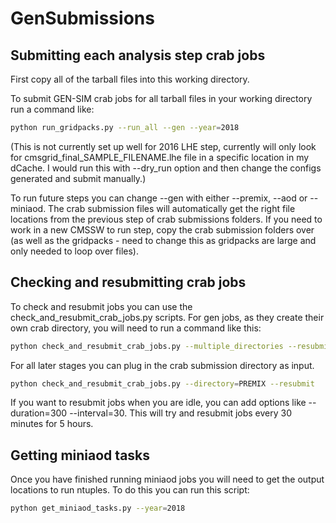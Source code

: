 # GenSubmissions

## Submitting each analysis step crab jobs

First copy all of the tarball files into this working directory.

To submit GEN-SIM crab jobs for all tarball files in your working directory run a command like:

```bash
python run_gridpacks.py --run_all --gen --year=2018
```

(This is not currently set up well for 2016 LHE step, currently will only look for cmsgrid_final_SAMPLE_FILENAME.lhe file in a specific location in my dCache. I would run this with --dry_run option and then change the configs generated and submit manually.)

To run future steps you can change --gen with either --premix, --aod or --miniaod. The crab submission files will automatically get the right file locations from the previous step of crab submissions folders. If you need to work in a new CMSSW to run step, copy the crab submission folders over (as well as the gridpacks - need to change this as gridpacks are large and only needed to loop over files).

## Checking and resubmitting crab jobs

To check and resubmit jobs you can use the check_and_resubmit_crab_jobs.py scripts. For gen jobs, as they create their own crab directory, you will need to run a command like this:

```bash
python check_and_resubmit_crab_jobs.py --multiple_directories --resubmit
```

For all later stages you can plug in the crab submission directory as input.

```bash
python check_and_resubmit_crab_jobs.py --directory=PREMIX --resubmit
```

If you want to resubmit jobs when you are idle, you can add options like --duration=300 --interval=30. This will try and resubmit jobs every 30 minutes for 5 hours.

## Getting miniaod tasks

Once you have finished running miniaod jobs you will need to get the output locations to run ntuples. To do this you can run this script:

```bash
python get_miniaod_tasks.py --year=2018
```

